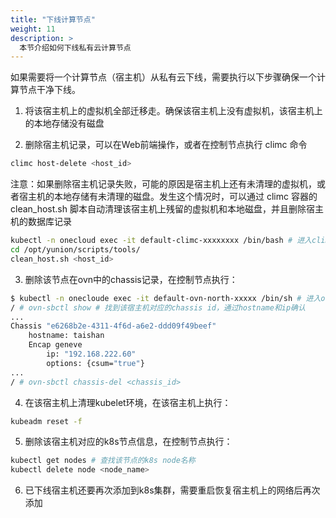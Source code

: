 ```yaml
---
title: "下线计算节点"
weight: 11
description: >
  本节介绍如何下线私有云计算节点
---
```


如果需要将一个计算节点（宿主机）从私有云下线，需要执行以下步骤确保一个计算节点干净下线。

1. 将该宿主机上的虚拟机全部迁移走。确保该宿主机上没有虚拟机，该宿主机上的本地存储没有磁盘

2. 删除宿主机记录，可以在Web前端操作，或者在控制节点执行 climc 命令

```bash
climc host-delete <host_id>
```

注意：如果删除宿主机记录失败，可能的原因是宿主机上还有未清理的虚拟机，或者宿主机的本地存储有未清理的磁盘。发生这个情况时，可以通过 climc 容器的 clean_host.sh 脚本自动清理该宿主机上残留的虚拟机和本地磁盘，并且删除宿主机的数据库记录

```bash
kubectl -n onecloud exec -it default-climc-xxxxxxxx /bin/bash # 进入climc容器执行如下命令
cd /opt/yunion/scripts/tools/
clean_host.sh <host_id>
```

3. 删除该节点在ovn中的chassis记录，在控制节点执行：

```bash
$ kubectl -n onecloude exec -it default-ovn-north-xxxxx /bin/sh # 进入ovn-northd容器执行以下命令
/ # ovn-sbctl show # 找到该宿主机对应的chassis id，通过hostname和ip确认
...
Chassis "e6268b2e-4311-4f6d-a6e2-ddd09f49beef"
    hostname: taishan
    Encap geneve
        ip: "192.168.222.60"
        options: {csum="true"}
...
/ # ovn-sbctl chassis-del <chassis_id>
```

4. 在该宿主机上清理kubelet环境，在该宿主机上执行：

```bash
kubeadm reset -f
```

5. 删除该宿主机对应的k8s节点信息，在控制节点执行：

```bash
kubectl get nodes # 查找该节点的k8s node名称
kubectl delete node <node_name>
```

6. 已下线宿主机还要再次添加到k8s集群，需要重启恢复宿主机上的网络后再次添加
